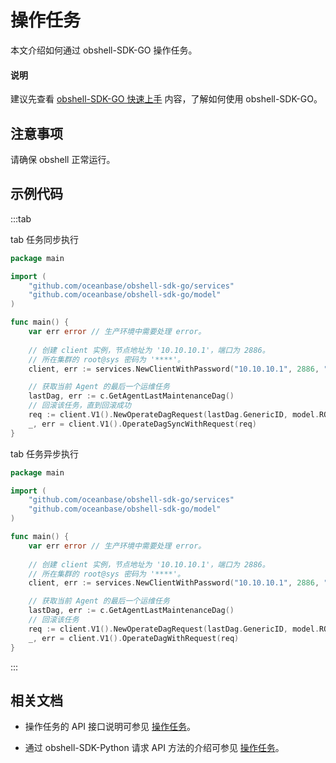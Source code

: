 # 操作任务

本文介绍如何通过 obshell-SDK-GO 操作任务。

<main id="notice" type='explain'>
  <h4>说明</h4>
  <p>建议先查看 <a href='100.quickstart-of-go.md'>obshell-SDK-GO 快速上手</a> 内容，了解如何使用 obshell-SDK-GO。</p>
</main>

## 注意事项

请确保 obshell 正常运行。

## 示例代码

:::tab

tab 任务同步执行

```go
package main

import (
    "github.com/oceanbase/obshell-sdk-go/services"
    "github.com/oceanbase/obshell-sdk-go/model"
)

func main() {
    var err error // 生产环境中需要处理 error。
    
    // 创建 client 实例，节点地址为 '10.10.10.1'，端口为 2886。
    // 所在集群的 root@sys 密码为 '****'。
    client, err := services.NewClientWithPassword("10.10.10.1", 2886, "***")

    // 获取当前 Agent 的最后一个运维任务
    lastDag, err := c.GetAgentLastMaintenanceDag()
    // 回滚该任务，直到回滚成功
    req := client.V1().NewOperateDagRequest(lastDag.GenericID, model.ROLLBACK_STR)
    _, err = client.V1().OperateDagSyncWithRequest(req)
}
```

tab 任务异步执行

```go
package main

import (
    "github.com/oceanbase/obshell-sdk-go/services"
    "github.com/oceanbase/obshell-sdk-go/model"
)

func main() {
    var err error // 生产环境中需要处理 error。
    
    // 创建 client 实例，节点地址为 '10.10.10.1'，端口为 2886。
    // 所在集群的 root@sys 密码为 '****'。
    client, err := services.NewClientWithPassword("10.10.10.1", 2886, "***")

    // 获取当前 Agent 的最后一个运维任务
    lastDag, err := c.GetAgentLastMaintenanceDag()
    // 回滚该任务
    req := client.V1().NewOperateDagRequest(lastDag.GenericID, model.ROLLBACK_STR)
    _, err = client.V1().OperateDagWithRequest(req)
}
```

:::

## 相关文档

* 操作任务的 API 接口说明可参见 [操作任务](../../400.obshell-api-reference/1900.operate-dag.md)。

* 通过 obshell-SDK-Python 请求 API 方法的介绍可参见 [操作任务](../100.python/1900.operate-dag-of-python.md)。
